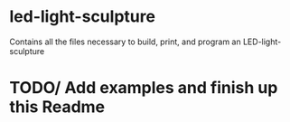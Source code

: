 # led-light-sculpture
Contains all the files necessary to build, print, and program an LED-light-sculpture 

# TODO/ Add examples and finish up this Readme
